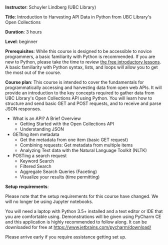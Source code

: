 **Instructor**: Schuyler Lindberg (UBC Library)

**Title**: Introduction to Harvesting API Data in Python from UBC Library's Open Collections

**Duration**: 3 hours

**Level**: beginner

**Prerequisites**: While this course is designed to be accessible to novice programmers, a basic
familiarity with Python is recommended. If you are new to Python, please take the time to review
[the free introductory lessons](https://www.codecademy.com/learn/python). A basic familiarity with Python
syntax, lists, and loops will allow you to get the most out of the course.

**Course plan**: This course is intended to cover the fundamentals for programmatically accessing and
harvesting data from open web APIs. It will provide an introduction to the key concepts required to
gather data from UBC Library's Open Collections API using Python. You will learn how to structure and
send basic GET and POST requests, and to receive and parse JSON responses.

- What is an API? A Brief Overview
    - Getting Started with the Open Collections API
    - Understanding JSON
- GETting item metadata
    - Get the metadata from one item (basic GET request)
    - Combining requests: Get metadata from multiple items
    - Analyzing Text data with the Natural Language Toolkit (NLTK)
- POSTing a search request
    - Keyword Search
    - Filtered Search
    - Aggregate Search Queries (Faceting)
    - Visualize your results (time permitting)

**Setup requirements**: 

Please note that the setup requirements for this course have changed. We will no longer be using Jupyter notebooks.

You will need a laptop with Python 3.5+ installed and a text editor or IDE that you are comfortable using. 
Demonstrations will be given using PyCharm CE and this application is highly recommended to follow along. It can be downloaded for free at https://www.jetbrains.com/pycharm/download/

Please arrive early if you require assistance getting set up.
